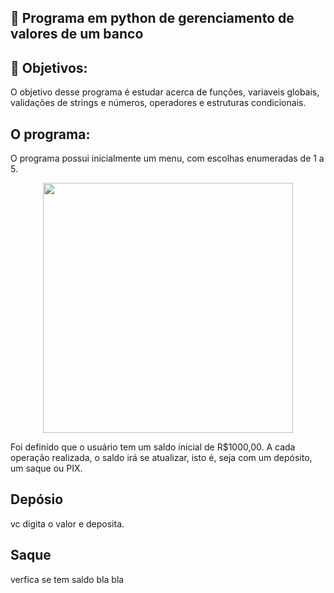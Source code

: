 ## :file_folder: Programa em python de gerenciamento de valores de um banco

## :beginner: Objetivos:
O objetivo desse programa é estudar acerca de funções, variaveis globais, validações de strings e números, operadores e estruturas condicionais.

## O programa:
O programa possui inicialmente um menu, com escolhas enumeradas de 1 a 5.

<div align=center>
  <img  width=400 src= 'https://user-images.githubusercontent.com/56310579/198419444-56ba73c0-b015-421a-917a-12fa0067c08d.png'/>
  </div>

Foi definido que o usuário tem um saldo inicial de R$1000,00.
A cada operação realizada, o saldo irá se atualizar, isto é, seja com um depósito, um saque ou PIX.

## Depósio
vc digita o valor e deposita.

## Saque
verfica se tem saldo bla bla

